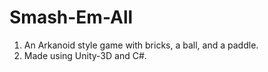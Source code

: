# Smash-Em-All
1. An Arkanoid style game with bricks, a ball, and a paddle. 
2. Made using Unity-3D and C#.
